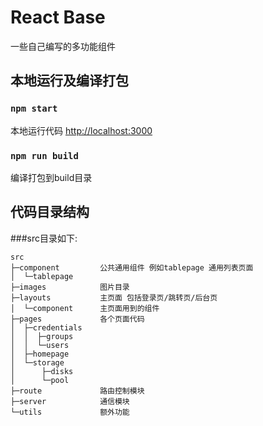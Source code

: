 # React Base
一些自己编写的多功能组件

## 本地运行及编译打包

### `npm start`
本地运行代码 [http://localhost:3000](http://localhost:3000)

### `npm run build`
编译打包到build目录

## 代码目录结构

###src目录如下:
```text
src
├─component         公共通用组件 例如tablepage 通用列表页面
│  └─tablepage
├─images            图片目录
├─layouts           主页面 包括登录页/跳转页/后台页
│  └─component      主页面用到的组件
├─pages             各个页面代码
│  ├─credentials    
│  │  ├─groups
│  │  └─users
│  ├─homepage
│  └─storage
│      ├─disks
│      └─pool
├─route             路由控制模块
├─server            通信模块
└─utils             额外功能
```


